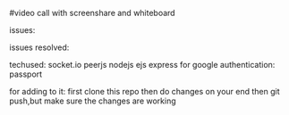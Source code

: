 #video call with screenshare and whiteboard

issues:



issues resolved:



techused:
socket.io
peerjs
nodejs
ejs
express
for google authentication:
passport 

for adding to it:
first clone this repo then do changes on your end
then git push,but make sure the changes are working
